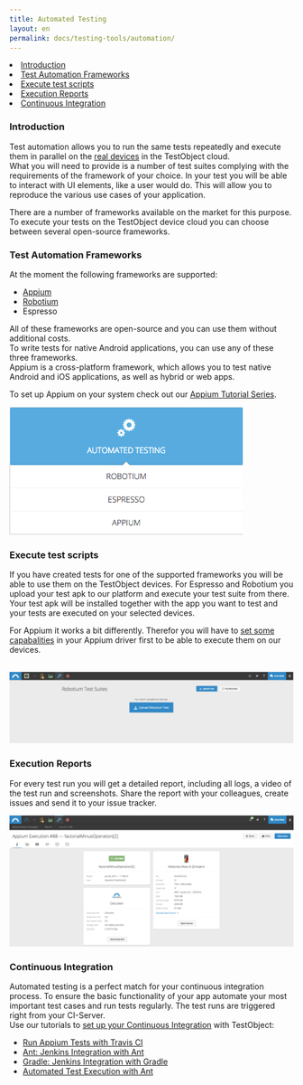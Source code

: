 ```yaml
---
title: Automated Testing
layout: en
permalink: docs/testing-tools/automation/
---
```



<li><a href="#Introduction">Introduction</a></li>
<li><a href="#frameworks">Test Automation Frameworks</a></li>
<li><a href="#scripts">Execute test scripts</a></li>
<li><a href="#reporting">Execution Reports</a></li>
<li><a href="#continuous-integration">Continuous Integration</a></li>

<h3 id="Introduction">Introduction</h3>

Test automation allows you to run the same tests repeatedly and execute them in parallel on the <a href="docs/general-reference/devices/">real devices</a> in the TestObject cloud.<br>
What you will need to provide is a number of test suites complying with the requirements of the framework of your choice. In your test you will be able to interact  with UI elements, like a user would do. This will allow you to reproduce the various use cases of your application.

There are a number of frameworks available on the market for this purpose. To execute your tests on the TestObject device cloud you can choose between several open-source frameworks. 
 

<h3 id="frameworks">Test Automation Frameworks</h3>


At the moment the following frameworks are supported:

* <a href="/docs/testing-tools/automation/appium/">Appium</a>
* <a href="/docs/testing-tools/automation/robotium/">Robotium</a>
* Espresso

All of these frameworks are open-source and you can use them without additional costs.
<br> To write tests for native Android applications, you can use any of these three frameworks.
<br> Appium is a cross-platform framework, which allows you to test native Android and iOS applications, as well as hybrid or web apps.

To set up Appium on your system check out our <a href="/docs/guides/appium-ser/">Appium Tutorial Series</a>.

<img src="/img/tools/automation/Automation_Frameworks.png"  alt="Automation Frame work Button">

<h3 id="scripts">Execute test scripts</h3>

If you have created tests for one of the supported frameworks you will be able to use them on the TestObject devices. 
For Espresso and Robotium you upload your test apk to our platform and execute your test suite from there. Your test apk will be installed together with the app you want to test and your tests are executed on your selected devices.<br>

For Appium it works a bit differently. Therefor you will have to <a href="/docs/testing-tools/automation/appium/">set some capabalities</a> in your Appium driver first to be able to execute them on our devices.<br>


<br>
<img class="center shadow" src="/img/tools/automation/Upload_Robotium_test.png" alt="Upload Robotium Test">
<br>



<h3 id="reporting">Execution Reports</h3>

For every test run you will get a detailed report, including all logs, a video of the test run and screenshots.
Share the report with your colleagues, create issues and send it to your issue tracker.

<img src="/img/tools/automation/Appium_Execution_Report.png"  alt="Appium Execution Report">


<h3 id="continuous-integration">Continuous Integration</h3>

Automated testing is a perfect match for your continuous integration process. To ensure the basic functionality of your app automate your most important test cases and run tests regularly. The test runs are triggered right from your CI-Server.<br>
Use our tutorials to <a href="/docs/guides/continuous-integration/">set up your Continuous Integration</a> </li> with TestObject:

+ <a href="/docs/guides/appium-travisci/">Run Appium Tests with Travis CI</a>
+ <a href="/docs/guides/jenkins-ant-task/">Ant: Jenkins Integration with Ant</a>
+ <a href="/docs/guides/jenkins-gradle-task/">Gradle: Jenkins Integration with Gradle</a>
+ <a href="/docs/guides/ant-task">Automated Test Execution with Ant</a>
